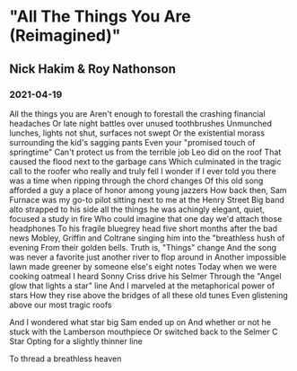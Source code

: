 # "All The Things You Are (Reimagined)"
## Nick Hakim & Roy Nathonson
### 2021-04-19

All the things you are
Aren't enough to forestall the crashing financial headaches
Or late night battles over unused toothbrushes
Unmunched lunches, lights not shut, surfaces not swept
Or the existential morass surrounding the kid's sagging pants
Even your "promised touch of springtime"
Can't protect us from the terrible job Leo did on the roof
That caused the flood next to the garbage cans
Which culminated in the tragic call to the roofer who really and truly fell
I wonder if I ever told you there was a time when ripping through the chord changes
Of this old song afforded a guy a place of honor among young jazzers
How back then, Sam Furnace was my go-to pilot sitting next to me at the Henry Street
Big band alto strapped to his side all the things he was achingly elegant, quiet, focused a study in fire
Who could imagine that one day we'd attach those headphones
To his fragile bluegrey head five short months after the bad news
Mobley, Griffin and Coltrane singing him into the "breathless hush of evening
From their golden bells. Truth is, "Things" change
And the song was never a favorite just another river to flop around in
Another impossible lawn made greener by someone else's eight notes
Today when we were cooking oatmeal I heard Sonny Criss drive his Selmer
Through the "Angel glow that lights a star" line
And I marveled at the metaphorical power of stars
How they rise above the bridges of all these old tunes
Even glistening above our most tragic roofs

And I wondered what star big Sam ended up on
And whether or not he stuck with the Lamberson mouthpiece
Or switched back to the Selmer C Star
Opting for a slightly thinner line

To thread a breathless heaven
